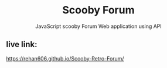 <h1 align="center">Scooby Forum</h1>
<p align="center"> JavaScript scooby Forum Web application using API </p>

## live link: 
<a align="center">https://rehan606.github.io/Scooby-Retro-Forum/</a>

